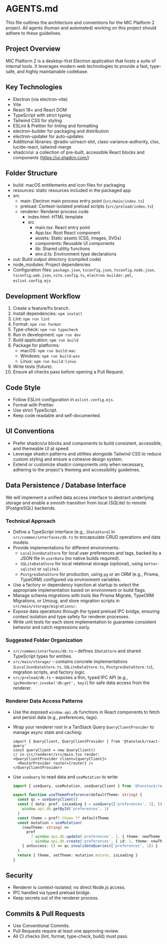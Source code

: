  # AGENTS.md

 This file outlines the architecture and conventions for the MIC Platform 2 project. All agents (human and automated) working on this project should adhere to these guidelines.

 ## Project Overview

 MIC Platform 2 is a desktop-first Electron application that hosts a suite of internal tools. It leverages modern web technologies to provide a fast, type-safe, and highly maintainable codebase.

 ## Key Technologies

 - Electron (via electron-vite)
 - Vite
 - React 18+ and React DOM
 - TypeScript with strict typing
 - Tailwind CSS for styling
 - ESLint & Prettier for linting and formatting
 - electron-builder for packaging and distribution
 - electron-updater for auto-updates
 - Additional libraries: @radix-ui/react-slot, class-variance-authority, clsx, lucide-react, tailwind-merge
  - shadcn/ui: a collection of pre-built, accessible React blocks and components (https://ui.shadcn.com/)

 ## Folder Structure

 - build: macOS entitlements and icon files for packaging
 - resources: static resources included in the packaged app
 - src
   - main: Electron main process entry point (`src/main/index.ts`)
   - preload: Context-isolated preload scripts (`src/preload/index.ts`)
   - renderer: Renderer process code
     - index.html: HTML template
     - src
       - main.tsx: React entry point
       - App.tsx: Root React component
       - assets: Static assets (CSS, images, SVGs)
       - components: Reusable UI components
       - lib: Shared utility functions
       - env.d.ts: Environment type declarations
 - out: Build output directory (compiled code)
 - node_modules: Project dependencies
 - Configuration files: `package.json`, `tsconfig.json`, `tsconfig.node.json`, `tsconfig.web.json`, `vite.config.ts`, `electron-builder.yml`, `eslint.config.mjs`

 ## Development Workflow

 1. Create a feature/fix branch.
 2. Install dependencies: `npm install`
 3. Lint: `npm run lint`
 4. Format: `npm run format`
 5. Type-check: `npm run typecheck`
 6. Run in development: `npm run dev`
 7. Build application: `npm run build`
 8. Package for platforms:
    - macOS: `npm run build:mac`
    - Windows: `npm run build:win`
    - Linux: `npm run build:linux`
 9. Write tests (future).
 10. Ensure all checks pass before opening a Pull Request.

 ## Code Style

 - Follow ESLint configuration in `eslint.config.mjs`.
 - Format with Prettier.
 - Use strict TypeScript.
 - Keep code readable and self-documented.

## UI Conventions

 - Prefer shadcn/ui blocks and components to build consistent, accessible, and themeable UI at speed.
 - Leverage shadcn patterns and utilities alongside Tailwind CSS to reduce custom styling and ensure a cohesive design system.
 - Extend or customize shadcn components only when necessary, adhering to the project's theming and accessibility guidelines.

## Data Persistence / Database Interface
We will implement a unified data access interface to abstract underlying storage and enable a smooth transition from local (SQLite) to remote (PostgreSQL) backends.

### Technical Approach
- Define a TypeScript interface (e.g., `IDataStore`) in `src/common/interfaces/db.ts` to encapsulate CRUD operations and data models.
- Provide implementations for different environments:
  - `LocalJsonDataStore` for local user preferences and tags, backed by a JSON file in `userData` (no native builds required).
  - `SQLiteDataStore` for local relational storage (optional), using `better-sqlite3` or `sqlite3`.
  - `PostgresDataStore` for production, using `pg` or an ORM (e.g., Prisma, TypeORM) configured via environment variables.
- Use a factory or dependency injection at startup to select the appropriate implementation based on environment or build flags.
- Manage schema migrations with tools like Prisma Migrate, TypeORM Migrations, or Umzug, and store migration scripts in `src/main/storage/migrations/`.
- Expose data operations through the typed preload IPC bridge, ensuring context isolation and type safety for renderer processes.
- Write unit tests for each store implementation to guarantee consistent behavior and catch regressions early.

### Suggested Folder Organization
- `src/common/interfaces/db.ts` – defines `IDataStore` and shared TypeScript types for entities.
- `src/main/storage/` – contains concrete implementations (`LocalJsonDataStore.ts`, `SQLiteDataStore.ts`, `PostgresDataStore.ts`), migration scripts, and factory logic.
- `src/preload/db.ts` – exposes a thin, typed IPC API (e.g., `ipcRenderer.invoke('db:get', key)`) for safe data access from the renderer.
  
### Renderer Data Access Patterns
- Use the exposed `window.api.db` functions in React components to fetch and persist data (e.g., preferences, tags).
- Wrap your renderer root in a TanStack Query `QueryClientProvider` to manage async state and caching:

  ```tsx
  import { QueryClient, QueryClientProvider } from '@tanstack/react-query'
  const queryClient = new QueryClient()
  // in src/renderer/src/main.tsx render:
  <QueryClientProvider client={queryClient}>
    <RouterProvider router={router} />
  </QueryClientProvider>
  ```
- Use `useQuery` to read data and `useMutation` to write:

  ```ts
  import { useQuery, useMutation, useQueryClient } from '@tanstack/react-query'

  export function useThemePreference(defaultTheme: string) {
    const qc = useQueryClient()
    const { data: pref, isLoading } = useQuery(['preferences', 1], () =>
      window.api.db.getById('preferences', 1)
    )
    const theme = pref?.theme ?? defaultTheme
    const mutation = useMutation(
      (newTheme: string) =>
        pref
          ? window.api.db.update('preferences', 1, { theme: newTheme })
          : window.api.db.create('preferences', { id: 1, theme: newTheme }),
      { onSuccess: () => qc.invalidateQueries(['preferences', 1]) }
    )
    return { theme, setTheme: mutation.mutate, isLoading }
  }
  ```

 ## Security

 - Renderer is context-isolated; no direct Node.js access.
 - IPC handled via typed preload bridge.
 - Keep secrets out of the renderer process.

 ## Commits & Pull Requests

 - Use Conventional Commits.
 - Pull Requests require at least one approving review.
 - All CI checks (lint, format, type-check, build) must pass.